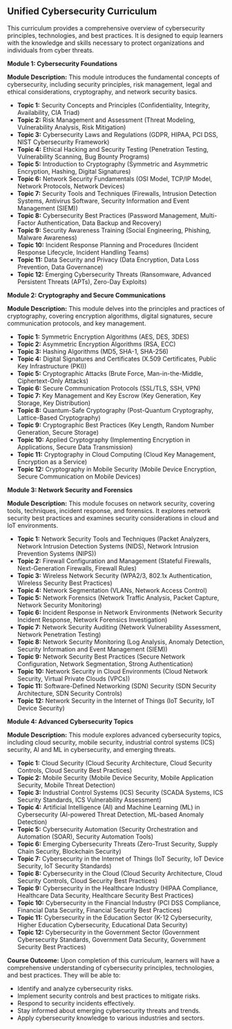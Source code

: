 ## Unified Cybersecurity Curriculum

This curriculum provides a comprehensive overview of cybersecurity principles, technologies, and best practices. It is designed to equip learners with the knowledge and skills necessary to protect organizations and individuals from cyber threats.

**Module 1: Cybersecurity Foundations**

**Module Description:** This module introduces the fundamental concepts of cybersecurity, including security principles, risk management, legal and ethical considerations, cryptography, and network security basics. 

* **Topic 1:** Security Concepts and Principles (Confidentiality, Integrity, Availability, CIA Triad)
* **Topic 2:** Risk Management and Assessment (Threat Modeling, Vulnerability Analysis, Risk Mitigation)
* **Topic 3:** Cybersecurity Laws and Regulations (GDPR, HIPAA, PCI DSS, NIST Cybersecurity Framework)
* **Topic 4:** Ethical Hacking and Security Testing (Penetration Testing, Vulnerability Scanning, Bug Bounty Programs)
* **Topic 5:** Introduction to Cryptography (Symmetric and Asymmetric Encryption, Hashing, Digital Signatures)
* **Topic 6:** Network Security Fundamentals (OSI Model, TCP/IP Model, Network Protocols, Network Devices)
* **Topic 7:**  Security Tools and Techniques (Firewalls, Intrusion Detection Systems, Antivirus Software, Security Information and Event Management (SIEM))
* **Topic 8:**  Cybersecurity Best Practices (Password Management, Multi-Factor Authentication, Data Backup and Recovery)
* **Topic 9:**  Security Awareness Training (Social Engineering, Phishing, Malware Awareness)
* **Topic 10:**  Incident Response Planning and Procedures (Incident Response Lifecycle, Incident Handling Teams)
* **Topic 11:**  Data Security and Privacy (Data Encryption, Data Loss Prevention, Data Governance)
* **Topic 12:**  Emerging Cybersecurity Threats (Ransomware, Advanced Persistent Threats (APTs), Zero-Day Exploits)

**Module 2: Cryptography and Secure Communications**

**Module Description:** This module delves into the principles and practices of cryptography, covering encryption algorithms, digital signatures, secure communication protocols, and key management.

* **Topic 1:**  Symmetric Encryption Algorithms (AES, DES, 3DES)
* **Topic 2:**  Asymmetric Encryption Algorithms (RSA, ECC)
* **Topic 3:**  Hashing Algorithms (MD5, SHA-1, SHA-256)
* **Topic 4:**  Digital Signatures and Certificates (X.509 Certificates, Public Key Infrastructure (PKI))
* **Topic 5:**  Cryptographic Attacks (Brute Force, Man-in-the-Middle, Ciphertext-Only Attacks)
* **Topic 6:**  Secure Communication Protocols (SSL/TLS, SSH, VPN)
* **Topic 7:**  Key Management and Key Escrow (Key Generation, Key Storage, Key Distribution)
* **Topic 8:**  Quantum-Safe Cryptography (Post-Quantum Cryptography, Lattice-Based Cryptography)
* **Topic 9:**  Cryptographic Best Practices (Key Length, Random Number Generation, Secure Storage)
* **Topic 10:**  Applied Cryptography (Implementing Encryption in Applications, Secure Data Transmission)
* **Topic 11:**  Cryptography in Cloud Computing (Cloud Key Management, Encryption as a Service)
* **Topic 12:**  Cryptography in Mobile Security (Mobile Device Encryption, Secure Communication on Mobile Devices)

**Module 3: Network Security and Forensics**

**Module Description:** This module focuses on network security, covering tools, techniques, incident response, and forensics. It explores network security best practices and examines security considerations in cloud and IoT environments.

* **Topic 1:**  Network Security Tools and Techniques (Packet Analyzers, Network Intrusion Detection Systems (NIDS), Network Intrusion Prevention Systems (NIPS))
* **Topic 2:**  Firewall Configuration and Management (Stateful Firewalls, Next-Generation Firewalls, Firewall Rules)
* **Topic 3:**  Wireless Network Security (WPA2/3, 802.1x Authentication, Wireless Security Best Practices)
* **Topic 4:**  Network Segmentation (VLANs, Network Access Control)
* **Topic 5:**  Network Forensics (Network Traffic Analysis, Packet Capture, Network Security Monitoring)
* **Topic 6:**  Incident Response in Network Environments (Network Security Incident Response, Network Forensics Investigation)
* **Topic 7:**  Network Security Auditing (Network Vulnerability Assessment, Network Penetration Testing)
* **Topic 8:**  Network Security Monitoring (Log Analysis, Anomaly Detection, Security Information and Event Management (SIEM))
* **Topic 9:**  Network Security Best Practices (Secure Network Configuration, Network Segmentation, Strong Authentication)
* **Topic 10:**  Network Security in Cloud Environments (Cloud Network Security, Virtual Private Clouds (VPCs))
* **Topic 11:**  Software-Defined Networking (SDN) Security (SDN Security Architecture, SDN Security Controls)
* **Topic 12:**  Network Security in the Internet of Things (IoT Security, IoT Device Security)

**Module 4: Advanced Cybersecurity Topics**

**Module Description:** This module explores advanced cybersecurity topics, including cloud security, mobile security, industrial control systems (ICS) security, AI and ML in cybersecurity, and emerging threats.

* **Topic 1:**  Cloud Security (Cloud Security Architecture, Cloud Security Controls, Cloud Security Best Practices)
* **Topic 2:**  Mobile Security (Mobile Device Security, Mobile Application Security, Mobile Threat Detection)
* **Topic 3:**  Industrial Control Systems (ICS) Security (SCADA Systems, ICS Security Standards, ICS Vulnerability Assessment)
* **Topic 4:**  Artificial Intelligence (AI) and Machine Learning (ML) in Cybersecurity (AI-powered Threat Detection, ML-based Anomaly Detection)
* **Topic 5:**  Cybersecurity Automation (Security Orchestration and Automation (SOAR), Security Automation Tools)
* **Topic 6:**  Emerging Cybersecurity Threats (Zero-Trust Security, Supply Chain Security, Blockchain Security)
* **Topic 7:**  Cybersecurity in the Internet of Things (IoT Security, IoT Device Security, IoT Security Standards)
* **Topic 8:**  Cybersecurity in the Cloud (Cloud Security Architecture, Cloud Security Controls, Cloud Security Best Practices)
* **Topic 9:**  Cybersecurity in the Healthcare Industry (HIPAA Compliance, Healthcare Data Security, Healthcare Security Best Practices)
* **Topic 10:**  Cybersecurity in the Financial Industry (PCI DSS Compliance, Financial Data Security, Financial Security Best Practices)
* **Topic 11:**  Cybersecurity in the Education Sector (K-12 Cybersecurity, Higher Education Cybersecurity, Educational Data Security)
* **Topic 12:**  Cybersecurity in the Government Sector (Government Cybersecurity Standards, Government Data Security, Government Security Best Practices)

**Course Outcome:** Upon completion of this curriculum, learners will have a comprehensive understanding of cybersecurity principles, technologies, and best practices. They will be able to:

* Identify and analyze cybersecurity risks.
* Implement security controls and best practices to mitigate risks.
* Respond to security incidents effectively.
* Stay informed about emerging cybersecurity threats and trends.
* Apply cybersecurity knowledge to various industries and sectors.